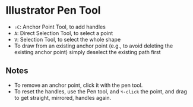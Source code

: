 # Illustrator Pen Tool

- `⇧C`: Anchor Point Tool, to add handles
- `A`: Direct Selection Tool, to select a point
- `V`: Selection Tool, to select the whole shape
- To draw from an existing anchor point (e.g., to avoid deleting the existing anchor point) simply deselect the existing path first

## Notes

- To remove an anchor point, click it with the pen tool.
- To reset the handles, use the Pen tool, and `⌥-click` the point, and drag to get straight, mirrored, handles again.
